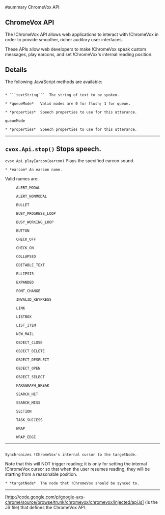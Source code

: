 #summary ChromeVox API

## ChromeVox API 

The !ChromeVox API allows web applications to interact with !ChromeVox in order to provide smoother, richer auditory user interfaces.

These APIs allow web developers to make !ChromeVox speak custom messages, play earcons, and set !ChromeVox's internal reading position.


## Details

The following JavaScript methods are available:

```cvox.Api.speak(textString, queueMode, properties)
```
    * ```textString```  The string of text to be spoken.

    * *queueMode*   Valid modes are 0 for flush; 1 for queue.

    * *properties*  Speech properties to use for this utterance.
```
queueMode

```

    * *properties*  Speech properties to use for this utterance.
----
  ```cvox.Api.stop()```
    Stops speech.
----
```cvox.Api.playEarcon(earcon)```
Plays the specified earcon sound.

    * *earcon* An earcon name.
Valid names are:
```
     ALERT_MODAL

     ALERT_NONMODAL

     BULLET

     BUSY_PROGRESS_LOOP

     BUSY_WORKING_LOOP

     BUTTON

     CHECK_OFF

     CHECK_ON

     COLLAPSED

     EDITABLE_TEXT

     ELLIPSIS

     EXPANDED

     FONT_CHANGE

     INVALID_KEYPRESS

     LINK

     LISTBOX

     LIST_ITEM

     NEW_MAIL

     OBJECT_CLOSE

     OBJECT_DELETE

     OBJECT_DESELECT

     OBJECT_OPEN

     OBJECT_SELECT

     PARAGRAPH_BREAK

     SEARCH_HIT

     SEARCH_MISS

     SECTION

     TASK_SUCCESS

     WRAP

     WRAP_EDGE
```
----
``` cvox.Api.syncToNode(targetNode)
```
    Synchronizes !ChromeVox's internal cursor to the targetNode.

Note that this will NOT trigger reading; it is only for setting the internal !ChromeVox cursor so that when the user resumes reading, they will be starting from a reasonable position.

    * *targetNode*  The node that !ChromeVox should be synced to.
----

[http://code.google.com/p/google-axs-chrome/source/browse/trunk/chromevox/chromevox/injected/api.js] (is the JS file) that defines the ChromeVox API.
